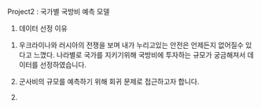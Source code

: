 Project2 : 국가별 국방비 예측 모델

1. 데이터 선정 이유

  1) 우크라이나와 러시아의 전쟁을 보며 내가 누리고있는 안전은 언제든지 없어질수 있다고 느꼈다.
    나라별로 국가를 지키기위해 국방비에 투자하는 규모가 궁금해져서 데이터를 선정하였습니다.
  
  2) 군사비의 규모를 예측하기 위해 회귀 문제로 접근하고자 합니다.
  
2. 
